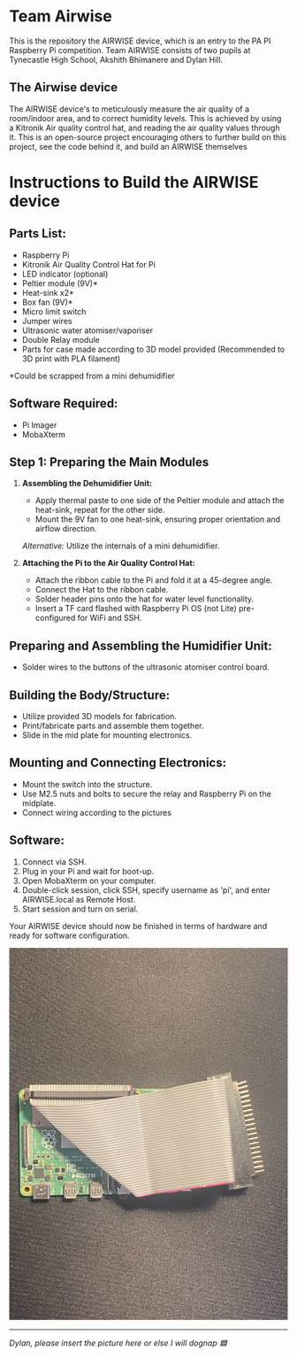 # Team Airwise

This is the repository the AIRWISE device, which is an entry to the PA PI Raspberry Pi competition.
Team AIRWISE consists of two pupils at Tynecastle High School, Akshith Bhimanere and Dylan Hill.

## The Airwise device
The AIRWISE device's to meticulously measure the air quality of a room/indoor area, and to correct humidity levels. This is achieved by using a Kitronik Air quality control hat, and reading the air quality values through it. This is an open-source project encouraging others to further build on this project, see the code behind it, and build an AIRWISE themselves 

# Instructions to Build the AIRWISE device

## Parts List:

- Raspberry Pi
- Kitronik Air Quality Control Hat for Pi
- LED indicator (optional)
- Peltier module (9V)*
- Heat-sink x2*
- Box fan (9V)*
- Micro limit switch
- Jumper wires
- Ultrasonic water atomiser/vaporiser
- Double Relay module
- Parts for case made according to 3D model provided (Recommended to 3D print with PLA filament)

\*Could be scrapped from a mini dehumidifier

## Software Required:

- Pi Imager
- MobaXterm

## Step 1: Preparing the Main Modules

1. **Assembling the Dehumidifier Unit:**
   - Apply thermal paste to one side of the Peltier module and attach the heat-sink, repeat for the other side.
   - Mount the 9V fan to one heat-sink, ensuring proper orientation and airflow direction.

   *Alternative:* Utilize the internals of a mini dehumidifier.

2. **Attaching the Pi to the Air Quality Control Hat:**
   - Attach the ribbon cable to the Pi and fold it at a 45-degree angle.
   - Connect the Hat to the ribbon cable.
   - Solder header pins onto the hat for water level functionality.
   - Insert a TF card flashed with Raspberry Pi OS (not Lite) pre-configured for WiFi and SSH.

## Preparing and Assembling the Humidifier Unit:

- Solder wires to the buttons of the ultrasonic atomiser control board.

## Building the Body/Structure:

- Utilize provided 3D models for fabrication.
- Print/fabricate parts and assemble them together.
- Slide in the mid plate for mounting electronics.

## Mounting and Connecting Electronics:

- Mount the switch into the structure.
- Use M2.5 nuts and bolts to secure the relay and Raspberry Pi on the midplate.
- Connect wiring according to the pictures

## Software:

1. Connect via SSH.
2. Plug in your Pi and wait for boot-up.
3. Open MobaXterm on your computer.
4. Double-click session, click SSH, specify username as 'pi', and enter AIRWISE.local as Remote Host.
5. Start session and turn on serial.

Your AIRWISE device should now be finished in terms of hardware and ready for software configuration.

![AIRWISE Device Image](https://github.com/Team-AIRWISE/AIRWISE/blob/main/images/ribbon.jpg)

---

*Dylan, please insert the picture here or else I will dognap 🟦*